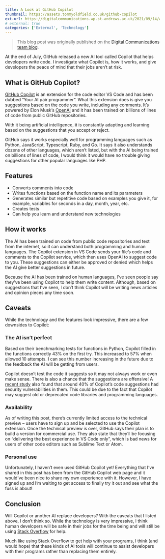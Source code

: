 ```yaml
---
title: A Look at GitHub Copilot
thumbnail: https://assets.tommyoldfield.co.uk/github-copilot
ext-url: https://digitalcommunications.wp.st-andrews.ac.uk/2021/09/14/a-look-at-github-copilot/
# external: true
categories: ['External', 'Technology']
---
```


> This blog post was originally published on the [Digital Communications team blog](https://digitalcommunications.wp.st-andrews.ac.uk/2021/09/14/a-look-at-github-copilot/). 

At the end of July, GitHub released a new AI tool called Copilot that helps developers write code. I investigate what Copilot is, how it works, and give developers the peace of mind that their jobs aren’t at risk.

## What is GitHub Copilot?

[GitHub Copilot](https://copilot.github.com/) is an extension for the code editor VS Code and has been dubbed “Your AI pair programmer”. What this extension does is give you suggestions based on the code you write, including any comments. It’s powered by Elon Musk’s [OpenAI](https://openai.com/) and it has been trained on billions of lines of code from public GitHub repositories.

With it being artificial intelligence, it is constantly adapting and learning based on the suggestions that you accept or reject.

GitHub says it works especially well for programming languages such as Python, JavaScript, Typescript, Ruby, and Go. It says it also understands dozens of other languages, which aren’t listed, but with the AI being trained on billions of lines of code, I would think it would have no trouble giving suggestions for other popular languages like PHP.

## Features
- Converts comments into code
- Writes functions based on the function name and its parameters
- Generates similar but repetitive code based on examples you give it, for example, variables for seconds in a day, month, year, etc.
- Creates tests
- Can help you learn and understand new technologies

## How it works

The AI has been trained on code from public code repositories and text from the internet, so it can understand both programming and human languages. The Copilot extension in VS Code sends your file’s code and comments to the Copilot service, which then uses OpenAI to suggest code to you. These suggestions can either be approved or denied which helps the AI give better suggestions in future.

Because the AI has been trained on human languages, I’ve seen people say they’ve been using Copilot to help them write content. Although, based on suggestions that I’ve seen, I don’t think Copilot will be writing news articles and opinion pieces any time soon.
## Caveats

While the technology and the features look impressive, there are a few downsides to Copilot:
### The AI isn’t perfect

Based on their benchmarking tests for functions in Python, Copilot filled in the functions correctly 43% on the first try. This increased to 57% when allowed 10 attempts. I can see this number increasing in the future due to the feedback the AI will be getting from users.

Copilot doesn’t test the code it suggests so it may not always work or even make sense. There is also a chance that the suggestions are offensive! A [recent study](https://arxiv.org/abs/2108.09293) also found that around 40% of Copilot’s code suggestions had security vulnerabilities in them. This could be due to the fact that Copilot may suggest old or deprecated code libraries and programming languages.
### Availability

As of writing this post, there’s currently limited access to the technical preview – users have to sign up and be selected to use the Copilot extension. Once the technical preview is over, GitHub says their plan is to build a version for commercial use. They also state that they’ll be focusing on “delivering the best experience in VS Code only”, which is bad news for users of other code editors such as Sublime Text or Atom.
### Personal use

Unfortunately, I haven’t even used GitHub Copilot yet! Everything that I’ve shared in this post has been from the GitHub Copilot web page and it would’ve been nice to share my own experience with it. However, I have signed up and I’m waiting to get access to finally try it out and see what the fuss is about!
## Conclusion

Will Copilot or another AI replace developers? With the caveats that I listed above, I don’t think so. While the technology is very impressive, I think human developers will be safe in their jobs for the time being and will still be using [Stack Overflow](https://stackoverflow.com/) for help.

Much like using Stack Overflow to get help with your programs, I think (and would hope) that these kinds of AI tools will continue to assist developers with their programs rather than replacing them entirely.